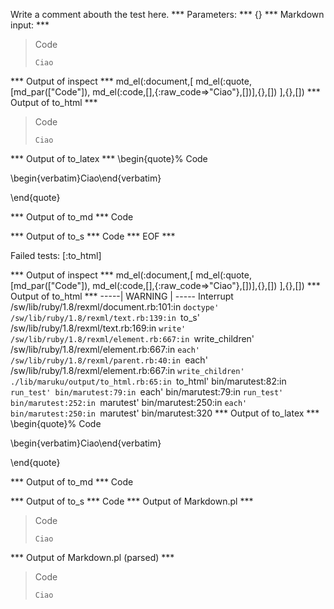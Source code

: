 Write a comment abouth the test here.
*** Parameters: ***
{}
*** Markdown input: ***
> Code
>
>     Ciao
*** Output of inspect ***
md_el(:document,[
	md_el(:quote,[md_par(["Code"]), md_el(:code,[],{:raw_code=>"Ciao"},[])],{},[])
],{},[])
*** Output of to_html ***

<blockquote>
<p>Code</p>
<pre><code>Ciao</code></pre></blockquote>

*** Output of to_latex ***
\begin{quote}%
Code

\begin{verbatim}Ciao\end{verbatim}

\end{quote}

*** Output of to_md ***
Code


*** Output of to_s ***
Code
*** EOF ***




Failed tests:   [:to_html] 

*** Output of inspect ***
md_el(:document,[
	md_el(:quote,[md_par(["Code"]), md_el(:code,[],{:raw_code=>"Ciao"},[])],{},[])
],{},[])
*** Output of to_html ***
-----| WARNING | -----
Interrupt
/sw/lib/ruby/1.8/rexml/document.rb:101:in `doctype'
/sw/lib/ruby/1.8/rexml/text.rb:139:in `to_s'
/sw/lib/ruby/1.8/rexml/text.rb:169:in `write'
/sw/lib/ruby/1.8/rexml/element.rb:667:in `write_children'
/sw/lib/ruby/1.8/rexml/element.rb:667:in `each'
/sw/lib/ruby/1.8/rexml/parent.rb:40:in `each'
/sw/lib/ruby/1.8/rexml/element.rb:667:in `write_children'
./lib/maruku/output/to_html.rb:65:in `to_html'
bin/marutest:82:in `run_test'
bin/marutest:79:in `each'
bin/marutest:79:in `run_test'
bin/marutest:252:in `marutest'
bin/marutest:250:in `each'
bin/marutest:250:in `marutest'
bin/marutest:320
*** Output of to_latex ***
\begin{quote}%
Code

\begin{verbatim}Ciao\end{verbatim}

\end{quote}

*** Output of to_md ***
Code


*** Output of to_s ***
Code
*** Output of Markdown.pl ***
<blockquote>
  <p>Code</p>

<pre><code>Ciao
</code></pre>
</blockquote>

*** Output of Markdown.pl (parsed) ***
<blockquote>
  <p>Code</p
     >

<pre
       ><code>Ciao
</code
     ></pre
     >
</blockquote
 >